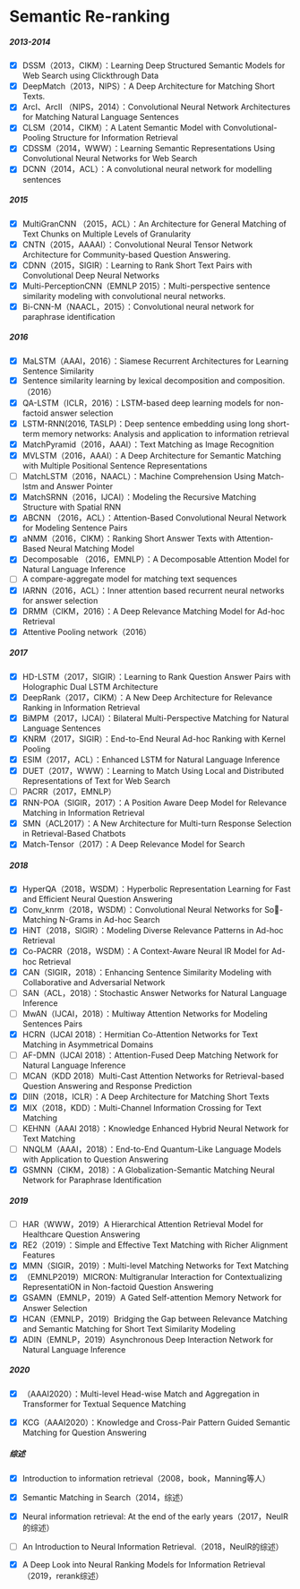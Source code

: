 # Semantic Re-ranking

##### 2013-2014

- [x] DSSM（2013，CIKM）：Learning Deep Structured Semantic Models  for Web Search using Clickthrough Data
- [x] DeepMatch（2013，NIPS）：A Deep Architecture for Matching Short Texts.
- [x] ArcI、ArcII （NIPS，2014）：Convolutional Neural Network Architectures for Matching Natural Language Sentences
- [x] CLSM（2014，CIKM）：A Latent Semantic Model with Convolutional-Pooling Structure for Information Retrieval
- [x] CDSSM（2014，WWW）：Learning Semantic Representations Using Convolutional Neural Networks for Web Search
- [x] DCNN（2014，ACL）：A convolutional neural network for modelling sentences

##### 2015

- [x] MultiGranCNN （2015，ACL）：An Architecture for General Matching of Text Chunks on Multiple Levels of Granularity
- [x] CNTN（2015，AAAAI）：Convolutional Neural Tensor Network Architecture for Community-based Question Answering.
- [x] CDNN（2015，SIGIR）：Learning to Rank Short Text Pairs with Convolutional Deep Neural Networks
- [x] Multi-PerceptionCNN（EMNLP 2015）：Multi-perspective sentence similarity modeling with convolutional neural networks.
- [x] Bi-CNN-M（NAACL，2015）：Convolutional neural network for paraphrase identification

##### 2016

- [x] MaLSTM（AAAI，2016）：Siamese Recurrent Architectures for Learning Sentence Similarity
- [x] Sentence similarity learning by lexical decomposition and composition. （2016）
- [x] QA-LSTM（ICLR，2016）：LSTM-based deep learning models for non-factoid answer selection
- [x] LSTM-RNN(2016, TASLP)：Deep sentence embedding using long short-term memory networks: Analysis and application to information retrieval
- [x] MatchPyramid（2016，AAAI）：Text Matching as Image Recognition
- [x] MVLSTM（2016，AAAI）：A Deep Architecture for Semantic Matching with Multiple Positional Sentence Representations
- [ ] MatchLSTM（2016，NAACL）：Machine Comprehension Using Match-lstm and Answer Pointer
- [x] MatchSRNN（2016，IJCAI）：Modeling the Recursive Matching Structure with Spatial RNN
- [x] ABCNN （2016，ACL）：Attention-Based Convolutional Neural Network for Modeling Sentence Pairs
- [x] aNMM（2016，CIKM）：Ranking Short Answer Texts with Attention-Based Neural Matching Model
- [x] Decomposable （2016，EMNLP）：A Decomposable Attention Model for Natural Language Inference
- [ ] A compare-aggregate model for matching text sequences
- [x] IARNN（2016，ACL）：Inner attention based recurrent neural networks for answer selection
- [x] DRMM（CIKM，2016）：A Deep Relevance Matching Model for Ad-hoc Retrieval
- [x] Attentive Pooling network（2016）

##### 2017

- [x] HD-LSTM（2017，SIGIR）：Learning to Rank Question Answer Pairs with Holographic Dual LSTM Architecture
- [x] DeepRank（2017，CIKM）：A New Deep Architecture for Relevance Ranking in Information Retrieval
- [x] BiMPM（2017，IJCAI）：Bilateral Multi-Perspective Matching for Natural Language Sentences
- [x] KNRM（2017，SIGIR）：End-to-End Neural Ad-hoc Ranking with Kernel Pooling
- [x] ESIM（2017，ACL）：Enhanced LSTM for Natural Language Inference
- [x] DUET（2017，WWW）：Learning to Match Using Local and Distributed Representations of Text for Web Search
- [ ] PACRR（2017，EMNLP）
- [x] RNN-POA（SIGIR，2017）：A Position Aware Deep Model for Relevance Matching in Information Retrieval
- [x] SMN（ACL2017）：A New Architecture for Multi-turn Response Selection in Retrieval-Based Chatbots
- [x] Match-Tensor（2017）：A Deep Relevance Model for Search

##### 2018

- [x] HyperQA（2018，WSDM）：Hyperbolic Representation Learning for Fast and Efficient Neural Question Answering
- [x] Conv_knrm（2018，WSDM）：Convolutional Neural Networks for So￿-Matching N-Grams in Ad-hoc Search
- [x] HiNT（2018，SIGIR）：Modeling Diverse Relevance Patterns in Ad-hoc Retrieval
- [x] Co-PACRR（2018，WSDM）：A Context-Aware Neural IR Model for Ad-hoc Retrieval
- [x] CAN（SIGIR，2018）：Enhancing Sentence Similarity Modeling with Collaborative and Adversarial Network
- [ ] SAN（ACL，2018）：Stochastic Answer Networks for Natural Language Inference
- [ ] MwAN（IJCAI，2018）：Multiway Attention Networks for Modeling Sentences Pairs
- [x] HCRN（IJCAI 2018）：Hermitian Co-Attention Networks for Text Matching in Asymmetrical Domains
- [ ] AF-DMN（IJCAI 2018）：Attention-Fused Deep Matching Network for Natural Language Inference
- [ ] MCAN（KDD 2018）Multi-Cast Attention Networks for Retrieval-based Question Answering and Response Prediction
- [x] DIIN（2018，ICLR）：A Deep Architecture for Matching Short Texts
- [x] MIX（2018，KDD）：Multi-Channel Information Crossing for Text Matching
- [ ] KEHNN（AAAI 2018）：Knowledge Enhanced Hybrid Neural Network for Text Matching
- [ ] NNQLM（AAAI，2018）：End-to-End Quantum-Like Language Models with Application to Question Answering
- [x] GSMNN（CIKM，2018）：A Globalization-Semantic Matching Neural Network for Paraphrase Identification

##### 2019

- [ ] HAR（WWW，2019）A Hierarchical Attention Retrieval Model for Healthcare Question Answering
- [x] RE2（2019）：Simple and Effective Text Matching with Richer Alignment Features
- [x] MMN（SIGIR，2019）：Multi-level Matching Networks for Text Matching
- [x] （EMNLP2019）MICRON: Multigranular Interaction for Contextualizing RepresentatiON in Non-factoid Question Answering
- [x] GSAMN（EMNLP，2019）A Gated Self-attention Memory Network for Answer Selection
- [x] HCAN（EMNLP，2019）Bridging the Gap between Relevance Matching and Semantic Matching for Short Text Similarity Modeling
- [x] ADIN（EMNLP，2019）Asynchronous Deep Interaction Network for Natural Language Inference

##### 2020

- [x] （AAAI2020）：Multi-level Head-wise Match and Aggregation in Transformer for Textual Sequence Matching
- [x] KCG（AAAI2020）：Knowledge and Cross-Pair Pattern Guided Semantic Matching for Question Answering



##### 综述

- [x] Introduction to information retrieval（2008，book，Manning等人）

- [x] Semantic Matching in Search（2014，综述）

- [x] Neural information retrieval: At the end of the early years（2017，NeuIR的综述） 

- [ ] An Introduction to Neural Information Retrieval.（2018，NeuIR的综述）
- [x] A Deep Look into Neural Ranking Models for Information Retrieval（2019，rerank综述）